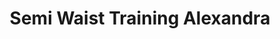 ---
layout: product
title: Semi Waist Training Alexandra
price: '38.00'
product_image: /neopower-net/3032-front.png
product_image_hover: /neopower-net/3032-back.png
categories: 
  - The Upgraders
  - Tummy Waist
  - Back Support
  - Daily Use
  - Post Surgical
  - Postpartum
  - Cinchers
  - Vest
---